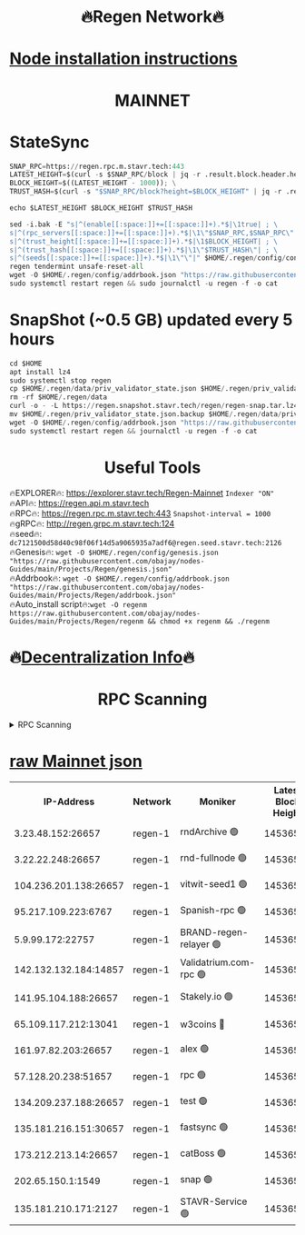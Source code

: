 <h1 align="center"> 🔥Regen Network🔥</h1>

[Node installation instructions](https://github.com/obajay/nodes-Guides/tree/main/Projects/Regen)
=
<h1 align="center"> MAINNET</h1>

# StateSync
```python
SNAP_RPC=https://regen.rpc.m.stavr.tech:443
LATEST_HEIGHT=$(curl -s $SNAP_RPC/block | jq -r .result.block.header.height); \
BLOCK_HEIGHT=$((LATEST_HEIGHT - 1000)); \
TRUST_HASH=$(curl -s "$SNAP_RPC/block?height=$BLOCK_HEIGHT" | jq -r .result.block_id.hash)

echo $LATEST_HEIGHT $BLOCK_HEIGHT $TRUST_HASH

sed -i.bak -E "s|^(enable[[:space:]]+=[[:space:]]+).*$|\1true| ; \
s|^(rpc_servers[[:space:]]+=[[:space:]]+).*$|\1\"$SNAP_RPC,$SNAP_RPC\"| ; \
s|^(trust_height[[:space:]]+=[[:space:]]+).*$|\1$BLOCK_HEIGHT| ; \
s|^(trust_hash[[:space:]]+=[[:space:]]+).*$|\1\"$TRUST_HASH\"| ; \
s|^(seeds[[:space:]]+=[[:space:]]+).*$|\1\"\"|" $HOME/.regen/config/config.toml
regen tendermint unsafe-reset-all
wget -O $HOME/.regen/config/addrbook.json "https://raw.githubusercontent.com/obajay/nodes-Guides/main/Projects/Regen/addrbook.json"
sudo systemctl restart regen && sudo journalctl -u regen -f -o cat
```
# SnapShot (~0.5 GB) updated every 5 hours
```python
cd $HOME
apt install lz4
sudo systemctl stop regen
cp $HOME/.regen/data/priv_validator_state.json $HOME/.regen/priv_validator_state.json.backup
rm -rf $HOME/.regen/data
curl -o - -L https://regen.snapshot.stavr.tech/regen/regen-snap.tar.lz4 | lz4 -c -d - | tar -x -C $HOME/.regen --strip-components 2
mv $HOME/.regen/priv_validator_state.json.backup $HOME/.regen/data/priv_validator_state.json
wget -O $HOME/.regen/config/addrbook.json "https://raw.githubusercontent.com/obajay/nodes-Guides/main/Projects/Regen/addrbook.json"
sudo systemctl restart regen && journalctl -u regen -f -o cat
```

 <h1 align="center"> Useful Tools</h1>

🔥EXPLORER🔥:     https://explorer.stavr.tech/Regen-Mainnet        `Indexer "ON"` \
🔥API🔥:          https://regen.api.m.stavr.tech \
🔥RPC🔥:          https://regen.rpc.m.stavr.tech:443              `Snapshot-interval = 1000` \
🔥gRPC🔥:         http://regen.grpc.m.stavr.tech:124 \
🔥seed🔥:      `dc7121500d58d40c98f06f14d5a9065935a7adf6@regen.seed.stavr.tech:2126` \
🔥Genesis🔥:   `wget -O $HOME/.regen/config/genesis.json "https://raw.githubusercontent.com/obajay/nodes-Guides/main/Projects/Regen/genesis.json"` \
🔥Addrbook🔥:  `wget -O $HOME/.regen/config/addrbook.json "https://raw.githubusercontent.com/obajay/nodes-Guides/main/Projects/Regen/addrbook.json"` \
🔥Auto_install script🔥:`wget -O regenm https://raw.githubusercontent.com/obajay/nodes-Guides/main/Projects/Regen/regenm && chmod +x regenm && ./regenm`

🔥[Decentralization Info](https://github.com/obajay/StateSync-snapshots/tree/main/Projects/Regen/Decentralization)🔥
=
<h1 align="center"> RPC Scanning</h1>

<details>
<summary>RPC Scanning</summary>

<h2 align="center"> We scan nodes in real time every 4 hours. And we provide the final result of RPC endpoints.
We cannot influence the operation of these nodes in any way. </h2>


```python
If Voting Power is higher than 0 --> then the Node is a validator of the network and may be subject to attack and be a potential threat to the chain.
```
```python
We marked such validators with a red symbol
```

</details>

[raw Mainnet json](https://rpc-check.regenm.stavr.tech/regenm/rpc-regenm-result.json)
=


<table><tr><th>IP-Address</th><th>Network</th><th>Moniker</th><th>Latest Block Height</th><th>Earliest Block Height</th><th>Catching Up</th><th>Tx Index</th><th>Voting Power</th><th>Scan Time</th></tr><tr><td>3.23.48.152:26657</td><td>regen-1</td><td>rndArchive 🟢</td><td>14536577</td><td>1</td><td>False</td><td>on</td><td>0</td><td>2024-02-03T22:24:51.528387031UTC</td></tr><tr><td>3.22.22.248:26657</td><td>regen-1</td><td>rnd-fullnode 🟢</td><td>14536577</td><td>4134001</td><td>False</td><td>on</td><td>0</td><td>2024-02-03T22:24:48.759763817UTC</td></tr><tr><td>104.236.201.138:26657</td><td>regen-1</td><td>vitwit-seed1 🟢</td><td>14536572</td><td>8943001</td><td>False</td><td>on</td><td>0</td><td>2024-02-03T22:24:20.673116489UTC</td></tr><tr><td>95.217.109.223:6767</td><td>regen-1</td><td>Spanish-rpc 🟢</td><td>14536580</td><td>10068001</td><td>False</td><td>on</td><td>0</td><td>2024-02-03T22:25:07.960357730UTC</td></tr><tr><td>5.9.99.172:22757</td><td>regen-1</td><td>BRAND-regen-relayer 🟢</td><td>14536580</td><td>10782501</td><td>False</td><td>on</td><td>0</td><td>2024-02-03T22:25:08.411585512UTC</td></tr><tr><td>142.132.132.184:14857</td><td>regen-1</td><td>Validatrium.com-rpc 🟢</td><td>14536580</td><td>11175001</td><td>False</td><td>on</td><td>0</td><td>2024-02-03T22:25:08.179063066UTC</td></tr><tr><td>141.95.104.188:26657</td><td>regen-1</td><td>Stakely.io 🟢</td><td>14536575</td><td>13442501</td><td>False</td><td>on</td><td>0</td><td>2024-02-03T22:24:39.754377188UTC</td></tr><tr><td>65.109.117.212:13041</td><td>regen-1</td><td>w3coins 🔴</td><td>14536588</td><td>13536588</td><td>False</td><td>off</td><td>23995467360</td><td>2024-02-03T22:25:50.670305567UTC</td></tr><tr><td>161.97.82.203:26657</td><td>regen-1</td><td>alex 🟢</td><td>14536578</td><td>13992001</td><td>False</td><td>on</td><td>0</td><td>2024-02-03T22:24:56.947082925UTC</td></tr><tr><td>57.128.20.238:51657</td><td>regen-1</td><td>rpc 🟢</td><td>14536579</td><td>13992001</td><td>False</td><td>on</td><td>0</td><td>2024-02-03T22:25:01.343934071UTC</td></tr><tr><td>134.209.237.188:26657</td><td>regen-1</td><td>test 🟢</td><td>14536582</td><td>13992001</td><td>False</td><td>on</td><td>0</td><td>2024-02-03T22:25:19.153561831UTC</td></tr><tr><td>135.181.216.151:30657</td><td>regen-1</td><td>fastsync 🟢</td><td>14536578</td><td>14457001</td><td>False</td><td>off</td><td>0</td><td>2024-02-03T22:24:56.577667140UTC</td></tr><tr><td>173.212.213.14:26657</td><td>regen-1</td><td>catBoss 🟢</td><td>14536578</td><td>14478001</td><td>False</td><td>on</td><td>0</td><td>2024-02-03T22:24:51.861530009UTC</td></tr><tr><td>202.65.150.1:1549</td><td>regen-1</td><td>snap 🟢</td><td>14536588</td><td>14530240</td><td>False</td><td>on</td><td>0</td><td>2024-02-03T22:25:55.604874205UTC</td></tr><tr><td>135.181.210.171:2127</td><td>regen-1</td><td>STAVR-Service 🟢</td><td>14536585</td><td>14533001</td><td>False</td><td>on</td><td>0</td><td>2024-02-03T22:25:37.957526901UTC</td></tr></table>